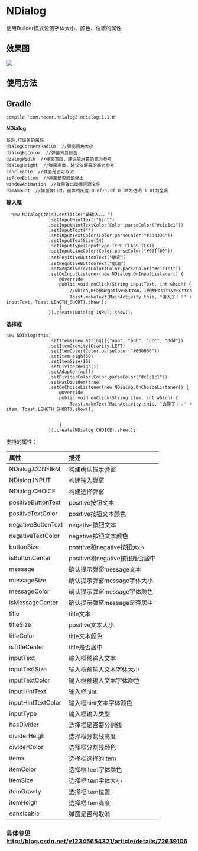 # NDialog
使用Builder模式设置字体大小、颜色、位置的属性


## 效果图
![](https://github.com/yannecer/NDialog/blob/master/app/dialog2.gif)

## 使用方法

## Gradle

```
compile 'com.necer.ndialog2:ndialog:1.1.0'
```

**NDialog**
```
基类,可设置的属性
dialogCornersRadius  //弹窗圆角大小
dialogBgColor  //弹窗背景颜色
dialogWidth  //弹窗宽度，建议依屏幕的宽为参考
dialogHeight  //弹窗高度，建议依屏幕的高为参考
cancleable  //弹窗是否可取消
isFromBottom  //弹窗是否底部弹出
windowAnimation  //弹窗弹出动画资源文件
dimAmount  //弹窗弹出时，窗体的灰度 0.0f-1.0f 0.0f为透明 1.0f为全黑
```

**输入框**

```
  new NDialog(this).setTitle("请输入。。。")
                .setInputHintText("hint")
                .setInputHintTextColor(Color.parseColor("#c1c1c1"))
                .setInputText("")
                .setInputTextColor(Color.parseColor("#333333"))
                .setInputTextSize(14)
                .setInputType(InputType.TYPE_CLASS_TEXT)
                .setInputLineColor(Color.parseColor("#00ff00"))
                .setPositiveButtonText("确定")
                .setNegativeButtonText("取消")
                .setNegativeTextColor(Color.parseColor("#c1c1c1"))
                .setOnInputListener(new NDialog.OnInputListener() {
                    @Override
                    public void onClick(String inputText, int which) {
                        //which,0代表NegativeButton，1代表PositiveButton
                        Toast.makeText(MainActivity.this, "输入了：：" + inputText, Toast.LENGTH_SHORT).show();
                    }
                }).create(NDialog.INPUT).show();
```
**选择框**
```
new NDialog(this)
                .setItems(new String[]{"aaa", "bbb", "ccc", "ddd"})
                .setItemGravity(Gravity.LEFT)
                .setItemColor(Color.parseColor("#000000"))
                .setItemHeigh(50)
                .setItemSize(16)
                .setDividerHeigh(1)
                .setAdapter(null)
                .setDividerColor(Color.parseColor("#c1c1c1"))
                .setHasDivider(true)
                .setOnChoiceListener(new NDialog.OnChoiceListener() {
                    @Override
                    public void onClick(String item, int which) {
                        Toast.makeText(MainActivity.this, "选择了：：" + item, Toast.LENGTH_SHORT).show();


                    }
                }).create(NDialog.CHOICE).show();
```


支持的属性：


| 属性| 描述|
|:---|:---|
| NDialog.CONFIRM| 构建确认提示弹窗 |
| NDialog.INPUT| 构建输入弹窗 |
| NDialog.CHOICE|构建选择弹窗 |
| positiveButtonText| positive按钮文本 |
| positiveTextColor| positive按钮文本颜色 |
| negativeButtonText| negative按钮文本 |
| negativeTextColor| negative按钮文本颜色 |
| buttonSize| positive和negative按钮大小 |
| isButtonCenter| positive和negative按钮是否居中 |
| message| 确认提示弹窗message文本 |
| messageSize| 确认提示弹窗message字体大小 |
| messageColor| 确认提示弹窗message字体颜色|
| isMessageCenter| 确认提示弹窗message是否居中 |
| title| title文本 |
| titleSize| positive文本大小 |
| titleColor| title文本颜色  |
| isTitleCenter| title是否居中|
| inputText| 输入框预输入文本 |
| inputTextSize| 输入框预输入文本字体大小 |
| inputTextColor| 输入框预输入文本字体颜色 |
| inputHintText| 输入框hint |
| inputHintTextColor| 输入框hint文本字体颜色 |
| inputType| 输入框输入类型 |
| hasDivider| 选择框是否要分割线|
| dividerHeigh| 选择框分割线高度|
| dividerColor| 选择框分割线颜色|
| items| 选择框选择的item|
| itemColor| 选择框item字体颜色|
| itemSize| 选择框item字体大小|
| itemGravity| 选择框item位置|
| itemHeigh| 选择框item高度|
| cancleable| 弹窗是否可取消|

### 具体参见 http://blog.csdn.net/y12345654321/article/details/72639106
